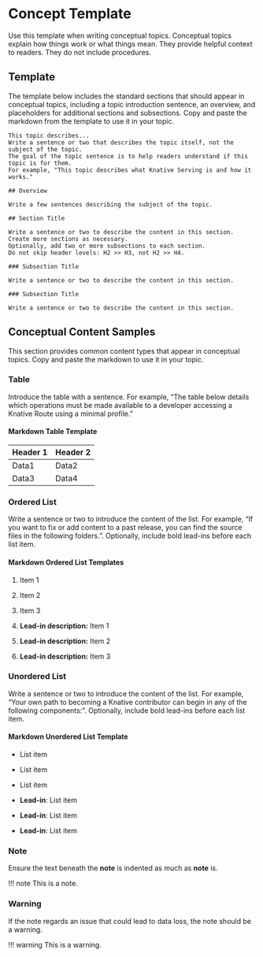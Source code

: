 # Concept Template

Use this template when writing conceptual topics.
Conceptual topics explain how things work or what things mean.
They provide helpful context to readers. They do not include procedures.

## Template

The template below includes the standard sections that should appear in conceptual topics, including a topic introduction sentence, an overview, and placeholders for additional sections and subsections.
Copy and paste the markdown from the template to use it in your topic.

```
This topic describes...
Write a sentence or two that describes the topic itself, not the subject of the topic.
The goal of the topic sentence is to help readers understand if this topic is for them.
For example, "This topic describes what Knative Serving is and how it works."

## Overview

Write a few sentences describing the subject of the topic.

## Section Title

Write a sentence or two to describe the content in this section. Create more sections as necessary.
Optionally, add two or more subsections to each section.
Do not skip header levels: H2 >> H3, not H2 >> H4.

### Subsection Title

Write a sentence or two to describe the content in this section.

### Subsection Title

Write a sentence or two to describe the content in this section.
```

## Conceptual Content Samples

This section provides common content types that appear in conceptual topics.
Copy and paste the markdown to use it in your topic.

### Table

Introduce the table with a sentence. For example, “The table below details which operations must be made available to a developer accessing a Knative Route using a minimal profile.”

#### Markdown Table Template

|Header 1|Header 2|
|--------|--------|
|Data1   |Data2   |
|Data3   |Data4   |

### Ordered List

Write a sentence or two to introduce the content of the list.
For example, “If you want to fix or add content to a past release, you can find the source files in the following folders.”.
Optionally, include bold lead-ins before each list item.

#### Markdown Ordered List Templates

1. Item 1
1. Item 2
1. Item 3

1. **Lead-in description:** Item 1
1. **Lead-in description:** Item 2
1. **Lead-in description:** Item 3

### Unordered List

Write a sentence or two to introduce the content of the list.
For example, “Your own path to becoming a Knative contributor can begin in any of the following components:”.
Optionally, include bold lead-ins before each list item.

#### Markdown Unordered List Template

* List item
* List item
* List item

* **Lead-in**: List item
* **Lead-in**: List item
* **Lead-in**: List item


### Note

Ensure the text beneath the **note** is indented as much as **note** is.

!!! note
    This is a note.


### Warning

If the note regards an issue that could lead to data loss, the note should be a warning.

!!! warning
    This is a warning.
